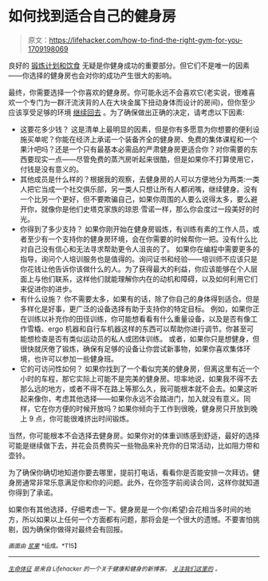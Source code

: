# 如何找到适合自己的健身房

> 原文：<https://lifehacker.com/how-to-find-the-right-gym-for-you-1709198069>

良好的 [锻炼计划和饮食](http://vitals.lifehacker.com/exercise-vs-diet-which-is-more-important-for-weight-l-1677532039) 无疑是你健身成功的重要部分。但它们不是唯一的因素——你选择的健身房也会对你的成功产生很大的影响。



最终，你需要选择一个你喜欢的健身房。你可能永远不会喜欢它(老实说，很难喜欢一个专门为一群汗流浃背的人在大块金属下扭动身体而设计的房间)，但你至少应该享受足够的环境 [继续回去](http://vitals.lifehacker.com/why-eat-less-move-more-is-the-least-helpful-diet-adv-1686146359) 。为了确保做出正确的决定，请考虑以下因素:

*   这要花多少钱？
    这是清单上最明显的因素，但是你有多愿意为你想要的便利设施买单呢？你能在经济上承诺一个装备齐全的健身房、免费的集体课程和一个果汁吧吗？还是一个只有最基本必需品的严肃健身房更适合你？对你需要的东西要现实一点——尽管免费的蒸汽房听起来很酷，但是如果你不打算使用它，付钱是没有意义的。
*   其他成员是什么样的？根据我的观察，去健身房的人可以方便地分为两类:一类人把它当成一个社交俱乐部，另一类人只想让所有人都闭嘴，继续健身。没有一个比另一个更好，但不要欺骗自己，如果你周围的人要么说得太多，要么避开你，就像你是他们史塔克家族的琼恩·雪诺一样，那么你会度过一段美好的时光。
*   你得到了多少支持？
    如果你刚开始在健身房锻炼，有训练有素的工作人员，或者至少有一个支持你的健身房环境，会在你需要的时候帮你一把。没有什么比对自己没有信心和无法寻求帮助更令人沮丧的了。
    如果你在编程中需要更多的指导，询问个人培训服务也是值得的。询问证书和经验——培训师不应该只是你花钱让他告诉你该做什么的人。为了获得最大的利益，你应该能够在个人层面上与他们联系，这样他们就能理解你内在的动机和障碍，以及如何利用它们来促进你的进步。
*   有什么设施？
    你不需要太多，如果有的话，除了你自己的身体得到适合。但是多样化是好事，更广泛的设备选择有助于支持你的特定目标。
    例如，如果你正在训练以补充你的田径训练，你可能想看看有什么重量设备，以及是否有像工作雪橇、ergo 机器和自行车机器这样的东西可以帮助你进行调节。你甚至可能想检查是否有类似运动员的私人或团体训练。
    或者，如果你只是想健身，但很快就厌倦了锻炼，确保有足够的设备让你尝试新事物，如果你喜欢集体环境，也许可以参加一些健身班。
*   它的可访问性如何？
    如果你找到了一个看似完美的健身房，但离这里有近一个小时的车程，那它实际上可能不是完美的健身房。坦率地说，如果我不得不去那么远的地方，或者不得不在路上等那么久，我可能根本就不会去。如果这听起来像你，考虑其他选择——如果你永远不会踏进门，加入就没有意义。同样，它在你方便的时候开放吗？如果你倾向于工作到很晚，健身房只开放到晚上 9 点，你可能很难挤出时间锻炼。

当然，你可能根本不会选择去健身房。如果你对的体重训练感到舒适，最好的选择可能是继续做下去，并花会员费购买一些物品来补充你的日常活动，比如阻力带和壶铃。

为了确保你确切地知道你要去哪里，提前打电话，看看你是否能安排一次拜访。健身房通常非常乐意满足你和你的问题。此外，在你签字前阅读合同，这样你就知道你得到了承诺。

如果你有其他选择，仔细考虑一下。健身房是一个你(希望)会花相当多时间的地方，所以如果以上任何一个方面都有问题，那将会是一个很大的遗憾。不要害怕挑剔，因为确保你做得对最终会有回报。

<small>*画面由*</small> [<small>*浆果*</small>](https://twitter.com/carpwords) <small>*组成。*T15】</small>

* * *

[<small>*生命体征*</small>](http://vitals.lifehacker.com/) <small>*是来自 Lifehacker 的一个关于健康和健身的新博客。*</small> [<small>*关注我们这里的*</small>](https://twitter.com/VitalsLH) <small>*。*</small>